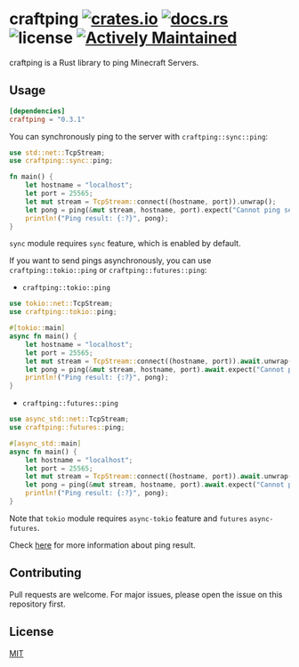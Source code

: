 # craftping [![crates.io](https://img.shields.io/crates/v/craftping.svg)](https://crates.io/crates/craftping) [![docs.rs](https://docs.rs/craftping/badge.svg)](https://docs.rs/craftping) ![license](https://img.shields.io/github/license/kiwiyou/craftping.svg) [![Actively Maintained](https://img.shields.io/badge/Maintenance%20Level-Actively%20Maintained-green.svg)](https://github.com/kiwiyou/craftping)

craftping is a Rust library to ping Minecraft Servers.

## Usage

```toml
[dependencies]
craftping = "0.3.1"
```

You can synchronously ping to the server with `craftping::sync::ping`:

```rust
use std::net::TcpStream;
use craftping::sync::ping;

fn main() {
    let hostname = "localhost";
    let port = 25565;
    let mut stream = TcpStream::connect((hostname, port)).unwrap();
    let pong = ping(&mut stream, hostname, port).expect("Cannot ping server");
    println!("Ping result: {:?}", pong);
}
```

`sync` module requires `sync` feature, which is enabled by default.

If you want to send pings asynchronously, you can use `craftping::tokio::ping` or `craftping::futures::ping`:

- `craftping::tokio::ping`

```rust
use tokio::net::TcpStream;
use craftping::tokio::ping;

#[tokio::main]
async fn main() {
    let hostname = "localhost";
    let port = 25565;
    let mut stream = TcpStream::connect((hostname, port)).await.unwrap();
    let pong = ping(&mut stream, hostname, port).await.expect("Cannot ping server");
    println!("Ping result: {:?}", pong);
}
```

- `craftping::futures::ping`

```rust
use async_std::net::TcpStream;
use craftping::futures::ping;

#[async_std::main]
async fn main() {
    let hostname = "localhost";
    let port = 25565;
    let mut stream = TcpStream::connect((hostname, port)).await.unwrap();
    let pong = ping(&mut stream, hostname, port).await.expect("Cannot ping server");
    println!("Ping result: {:?}", pong);
}
```

Note that `tokio` module requires `async-tokio` feature and `futures` `async-futures`.

Check [here](https://wiki.vg/Server_List_Ping#Response) for more information about ping result.

## Contributing

Pull requests are welcome. For major issues, please open the issue on this repository first.

## License

[MIT](https://choosealicense.com/licenses/mit/)
